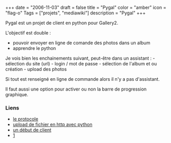 +++
date = "2006-11-03"
draft = false
title = "Pygal"
color = "amber"
icon = "flag-o"
Tags = ["projets", "mediawiki"]
description = "Pygal"
+++

Pygal est un projet de client en python pour Gallery2.

L'objectif est double :

-   pouvoir envoyer en ligne de comande des photos dans un album
-   apprendre le python

Je vois bien les enchainements suivant, peut-être dans un assistant : -
sélection du site (url) - login / mot de passe - sélection de l'album et
ou création - upload des photos

Si tout est renseigné en ligne de commande alors il n'y a pas
d'assistant.

Il faut aussi une option pour activer ou non la barre de progression
graphique.

### Liens

-   [le
    protocole](http://gallery.svn.sourceforge.net/viewvc/*checkout*/gallery/trunk/gallery_remote/gal_remote_proto-2.html)
-   [upload de fichier en http avec
    python](http://aspn.activestate.com/ASPN/Cookbook/Python/Recipe/146306)
-   [un début de client](http://fabien.seisen.org/python/)
-   [1](http://odin.himinbi.org/MultipartPostHandler.py)

